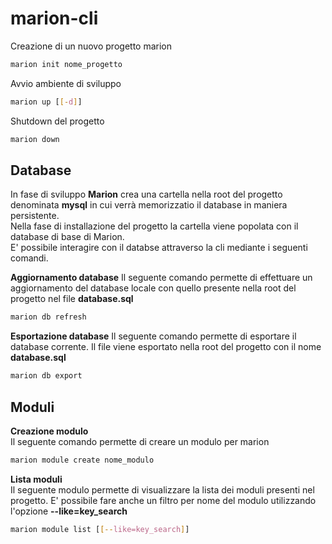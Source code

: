 # marion-cli
Creazione di un nuovo progetto marion
```bash
marion init nome_progetto
```
Avvio ambiente di sviluppo
```bash
marion up [[-d]]
```
Shutdown del progetto
```bash
marion down
```
## Database  
In fase di sviluppo **Marion** crea una cartella nella root del progetto denominata **mysql** in cui verrà memorizzatio il database in maniera persistente.  
Nella fase di installazione del progetto la cartella viene popolata con il database di base di Marion.  
E' possibile interagire con il databse attraverso la cli mediante i seguenti comandi.  

**Aggiornamento database**
Il seguente comando permette di effettuare un aggiornamento del database locale con quello presente nella root del progetto nel file **database.sql**
```bash
marion db refresh
```
**Esportazione database**
Il seguente comando permette di esportare il database corrente. Il file viene esportato nella root del progetto con il nome **database.sql**
```bash
marion db export
```
## Moduli 
**Creazione modulo**  
Il seguente comando permette di creare un modulo per marion
```bash
marion module create nome_modulo
```
**Lista moduli**  
Il seguente modulo permette di visualizzare la lista dei moduli presenti nel progetto. E' possibile fare anche un filtro per nome del modulo utilizzando l'opzione **--like=key_search**
```bash
marion module list [[--like=key_search]]
```